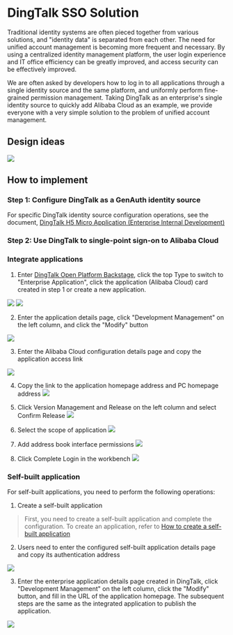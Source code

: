 # DingTalk SSO Solution

<LastUpdated/>

Traditional identity systems are often pieced together from various solutions, and "identity data" is separated from each other. The need for unified account management is becoming more frequent and necessary. By using a centralized identity management platform, the user login experience and IT office efficiency can be greatly improved, and access security can be effectively improved.

We are often asked by developers how to log in to all applications through a single identity source and the same platform, and uniformly perform fine-grained permission management. Taking DingTalk as an enterprise's single identity source to quickly add Alibaba Cloud as an example, we provide everyone with a very simple solution to the problem of unified account management.

## Design ideas

<img src="./images/lark-sso-15.jpeg" class="medium-zoom-image" >

## How to implement

### Step 1: Configure DingTalk as a GenAuth identity source

For specific DingTalk identity source configuration operations, see the document, [DingTalk H5 Micro Application (Enterprise Internal Development)](https://docs.genauth.ai/guides/connections/enterprise/dingtalk/)

### Step 2: Use DingTalk to single-point sign-on to Alibaba Cloud

### Integrate applications

1. Enter [DingTalk Open Platform Backstage](https://open-dev.dingtalk.com/), click the top Type to switch to "Enterprise Application", click the application (Alibaba Cloud) card created in step 1 or create a new application.

<img src="./images/1-1.png" class="medium-zoom-image" />

<img src="./images/1-2.png" class="medium-zoom-image" >

2. Enter the application details page, click "Development Management" on the left column, and click the "Modify" button

<img src="./images/1-3.png" class="medium-zoom-image" >

3. Enter the Alibaba Cloud configuration details page and copy the application access link

<img src="./images/1-4.png" class="medium-zoom-image" >

4. Copy the link to the application homepage address and PC homepage address
   <img src="./images/1-5.png" class="medium-zoom-image" >

5. Click Version Management and Release on the left column and select Confirm Release
   <img src="./images/1-6.png" class="medium-zoom-image" >

6. Select the scope of application
   <img src="./images/1-7.png" class="medium-zoom-image" >

7. Add address book interface permissions
   <img src="./images/1-10.png" class="medium-zoom-image" >

8. Click Complete Login in the workbench
   <img src="./images/1-8.png" class="medium-zoom-image" >

### Self-built application

For self-built applications, you need to perform the following operations:

1. Create a self-built application

> First, you need to create a self-built application and complete the configuration. To create an application, refer to [How to create a self-built application](/guides/app-new/create-app/create-app.md)

2. Users need to enter the configured self-built application details page and copy its authentication address

<img src="./images/1-9.png" class="medium-zoom-image" >

3. Enter the enterprise application details page created in DingTalk, click "Development Management" on the left column, click the "Modify" button, and fill in the URL of the application homepage. The subsequent steps are the same as the integrated application to publish the application.

<img src="./images/1-5.png" class="medium-zoom-image" >
